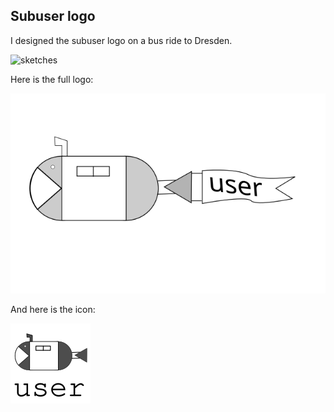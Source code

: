 Subuser logo
-------------

I designed the subuser logo on a bus ride to Dresden.

![sketches](sketches.JPG)

Here is the full logo:

![logo](logo.svg)

And here is the icon:

![icon](icon.svg)
